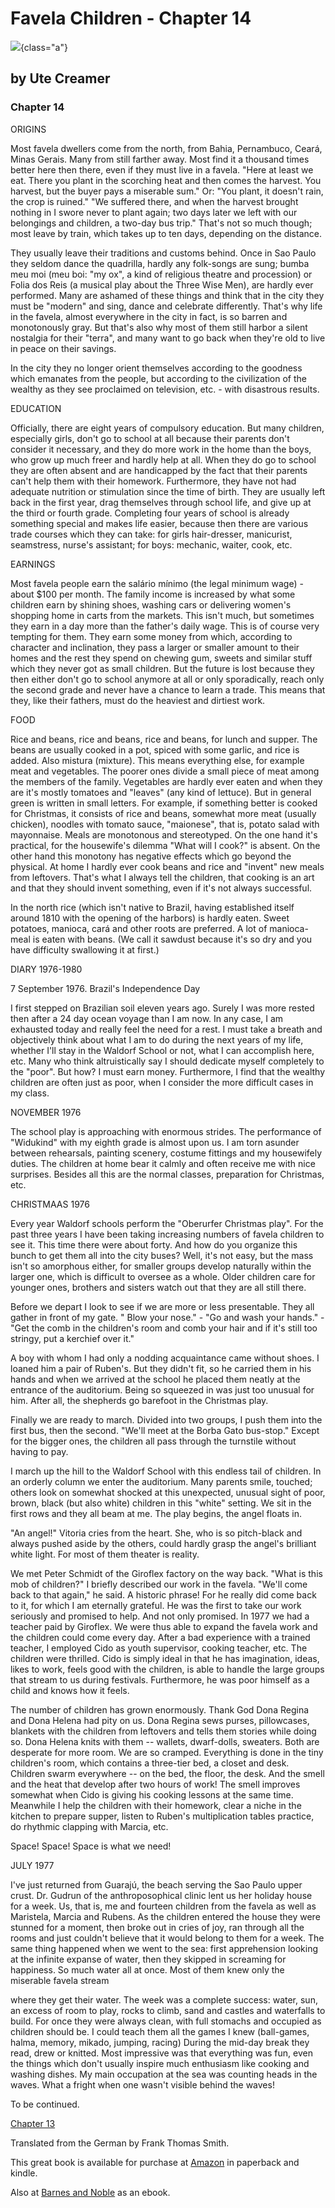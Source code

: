 # Favela Children - Chapter 14

![](favela-cover.jpg){class="a"}

## by Ute Creamer

### Chapter 14

ORIGINS

Most favela dwellers come from the north, from Bahia, Pernambuco, Ceará,
Minas Gerais. Many from still farther away. Most find it a thousand
times better here then there, even if they must live in a favela. \"Here
at least we eat. There you plant in the scorching heat and then comes
the harvest. You harvest, but the buyer pays a miserable sum.\" Or:
\"You plant, it doesn\'t rain, the crop is ruined.\" \"We suffered
there, and when the harvest brought nothing in I swore never to plant
again; two days later we left with our belongings and children, a
two-day bus trip.\" That\'s not so much though; most leave by train,
which takes up to ten days, depending on the distance.

They usually leave their traditions and customs behind. Once in Sao
Paulo they seldom dance the quadrilla, hardly any folk-songs are sung;
bumba meu moi (meu boi: \"my ox\", a kind of religious theatre and
procession) or Folia dos Reis (a musical play about the Three Wise Men),
are hardly ever performed. Many are ashamed of these things and think
that in the city they must be \"modern\" and sing, dance and celebrate
differently. That\'s why life in the favela, almost everywhere in the
city in fact, is so barren and monotonously gray. But that\'s also why
most of them still harbor a silent nostalgia for their \"terra\", and
many want to go back when they\'re old to live in peace on their
savings.

In the city they no longer orient themselves according to the goodness
which emanates from the people, but according to the civilization of the
wealthy as they see proclaimed on television, etc. - with disastrous
results.

EDUCATION

Officially, there are eight years of compulsory education. But many
children, especially girls, don\'t go to school at all because their
parents don\'t consider it necessary, and they do more work in the home
than the boys, who grow up much freer and hardly help at all. When they
do go to school they are often absent and are handicapped by the fact
that their parents can\'t help them with their homework. Furthermore,
they have not had adequate nutrition or stimulation since the time of
birth. They are usually left back in the first year, drag themselves
through school life, and give up at the third or fourth grade.
Completing four years of school is already something special and makes
life easier, because then there are various trade courses which they can
take: for girls hair-dresser, manicurist, seamstress, nurse\'s
assistant; for boys: mechanic, waiter, cook, etc.

EARNINGS

Most favela people earn the salário mínimo (the legal minimum wage) -
about \$100 per month. The family income is increased by what some
children earn by shining shoes, washing cars or delivering women\'s
shopping home in carts from the markets. This isn\'t much, but sometimes
they earn in a day more than the father\'s daily wage. This is of course
very tempting for them. They earn some money from which, according to
character and inclination, they pass a larger or smaller amount to their
homes and the rest they spend on chewing gum, sweets and similar stuff
which they never got as small children. But the future is lost because
they then either don\'t go to school anymore at all or only
sporadically, reach only the second grade and never have a chance to
learn a trade. This means that they, like their fathers, must do the
heaviest and dirtiest work.

FOOD

Rice and beans, rice and beans, rice and beans, for lunch and supper.
The beans are usually cooked in a pot, spiced with some garlic, and rice
is added. Also mistura (mixture). This means everything else, for
example meat and vegetables. The poorer ones divide a small piece of meat among the
members of the family. Vegetables are hardly ever eaten and when they
are it\'s mostly tomatoes and \"leaves\" (any kind of lettuce). But in
general green is written in small letters. For example, if something
better is cooked for Christmas, it consists of rice and beans, somewhat
more meat (usually chicken), noodles with tomato sauce, \"maionese\",
that is, potato salad with mayonnaise. Meals are monotonous and
stereotyped. On the one hand it\'s practical, for the housewife\'s
dilemma \"What will I cook?\" is absent. On the other hand this monotony
has negative effects which go beyond the physical. At home I hardly ever
cook beans and rice and \"invent\" new meals from leftovers. That\'s
what I always tell the children, that cooking is an art and that they
should invent something, even if it\'s not always successful.

In the north rice (which isn\'t native to Brazil, having established
itself around 1810 with the opening of the harbors) is hardly eaten.
Sweet potatoes, manioca, cará and other roots are preferred. A lot of
manioca-meal is eaten with beans. (We call it sawdust because it\'s so
dry and you have difficulty swallowing it at first.)

DIARY 1976-1980

7 September 1976. Brazil\'s Independence Day

I first stepped on Brazilian soil eleven years ago. Surely I was more
rested then after a 24 day ocean voyage than I am now. In any case, I am
exhausted today and really feel the need for a rest. I must take a
breath and objectively think about what I am to do during the next years
of my life, whether I\'ll stay in the Waldorf School or not, what I can
accomplish here, etc. Many who think altruistically say I should
dedicate myself completely to the \"poor\". But how? I must earn money.
Furthermore, I find that the wealthy children are often just as poor,
when I consider the more difficult cases in my class.

NOVEMBER 1976

The school play is approaching with enormous strides. The performance of
\"Widukind\" with my eighth grade is almost upon us. I am torn asunder
between rehearsals, painting scenery, costume fittings and my
housewifely duties. The children at home bear it calmly and often
receive me with nice surprises. Besides all this are the normal classes,
preparation for Christmas, etc.

CHRISTMAAS 1976

Every year Waldorf schools perform the \"Oberurfer Christmas play\". For
the past three years I have been taking increasing numbers of favela
children to see it. This time there were about forty. And how do you
organize this bunch to get them all into the city buses? Well, it\'s not
easy, but the mass isn\'t so amorphous either, for smaller groups
develop naturally within the larger one, which is difficult to oversee
as a whole. Older children care for younger ones, brothers and sisters
watch out that they are all still there.

Before we depart I look to see if we are more or less presentable. They
all gather in front of my gate. \" Blow your nose.\" - \"Go and wash
your hands.\" - \"Get the comb in the children\'s room and comb your
hair and if it\'s still too stringy, put a kerchief over it.\"

A boy with whom I had only a nodding acquaintance came without shoes. I
loaned him a pair of Ruben\'s. But they didn\'t fit, so he carried them
in his hands and when we arrived at the school he placed them neatly at
the entrance of the auditorium. Being so squeezed in was just too
unusual for him. After all, the shepherds go barefoot in the Christmas
play.

Finally we are ready to march. Divided into two groups, I push them into
the first bus, then the second. \"We\'ll meet at the Borba Gato
bus-stop.\" Except for the bigger ones, the children all pass through
the turnstile without having to pay.

I march up the hill to the Waldorf School with this endless tail of
children. In an orderly column we enter the auditorium. Many parents
smile, touched; others look on somewhat shocked at this unexpected,
unusual sight of poor, brown, black (but also white) children in this
\"white\" setting. We sit in the first rows and they all beam at me. The
play begins, the angel floats in.

\"An angel!\" Vitoria cries from the heart. She, who is so pitch-black
and always pushed aside by the others, could hardly grasp the angel\'s
brilliant white light. For most of them theater is reality.

We met Peter Schmidt of the Giroflex factory on the way back. \"What is
this mob of children?\" I briefly described our work in the favela.
\"We\'ll come back to that again,\" he said. A historic phrase! For he
really did come back to it, for which I am eternally grateful. He was
the first to take our work seriously and promised to help. And not only
promised. In 1977 we had a teacher paid by Giroflex. We were thus able
to expand the favela work and the children could come every day. After a
bad experience with a trained teacher, I employed Cido as youth
supervisor, cooking teacher, etc. The children were thrilled. Cido is
simply ideal in that he has imagination, ideas, likes to work, feels
good with the children, is able to handle the large groups that stream
to us during festivals. Furthermore, he was poor himself as a child and
knows how it feels.

The number of children has grown enormously. Thank God Dona Regina and
Dona Helena had pity on us. Dona Regina sews purses, pillowcases,
blankets with the children from leftovers and tells them stories while
doing so. Dona Helena knits with them -- wallets, dwarf-dolls, sweaters.
Both are desperate for more room. We are so cramped. Everything is done
in the tiny children's room, which contains a three-tier bed, a closet
and desk. Children swarm everywhere -- on the bed, the floor, the desk.
And the smell and the heat that develop after two hours of work! The
smell improves somewhat when Cido is giving his cooking lessons at the
same time. Meanwhile I help the children with their homework, clear a
niche in the kitchen to prepare supper, listen to Ruben's multiplication
tables practice, do rhythmic clapping with Marcia, etc.

Space! Space! Space is what we need!

JULY 1977

I\'ve just returned from Guarajú, the beach serving the Sao Paulo upper
crust. Dr. Gudrun of the anthroposophical clinic lent us her holiday
house for a week. Us, that is, me and fourteen children from the favela
as well as Maristela, Marcia and Rubens. As the children entered the
house they were stunned for a moment, then broke out in cries of joy,
ran through all the rooms and just couldn\'t believe that it would
belong to them for a week. The same thing happened when we went to the
sea: first apprehension looking at the infinite expanse of water, then
they skipped in screaming for happiness. So much water all at once. Most
of them knew only the miserable favela stream

where they get their water. The week was a complete success: water, sun,
an excess of room to play, rocks to climb, sand and castles and
waterfalls to build. For once they were always clean, with full stomachs
and occupied as children should be. I could teach them all the games I
knew (ball-games, halma, memory, mikado, jumping, racing) During the
mid-day break they read, drew or knitted. Most impressive was that
everything was fun, even the things which don\'t usually inspire much
enthusiasm like cooking and washing dishes. My main occupation at the
sea was counting heads in the waves. What a fright when one wasn\'t
visible behind the waves!

To be continued.

[Chapter 13](https://southerncrossreview.org/159/favela-children-13.html)

Translated from the German by Frank Thomas Smith.

This great book is available for purchase at [Amazon](https://www.amazon.com/Favela-children-Brazilian-Ute-Craemer/dp/194830242X) in paperback and kindle.

Also at [Barnes and Noble](https://www.barnesandnoble.com/w/favela-children-ute-craemer/1141416925?ean=9781948302425) as an ebook.
